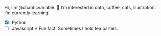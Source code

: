 Hi, I’m @chaoticvariable. 👋 I’m interested in data, coffee, cats, illustration. I’m currently learning:
- [x] Python
- [ ] Javascript
⚡ Fun fact: Sometimes I hold tea parties.

<!---
chaoticvariable/chaoticvariable is a ✨ special ✨ repository because its `README.md` (this file) appears on your GitHub profile.
You can click the Preview link to take a look at your changes.
--->
